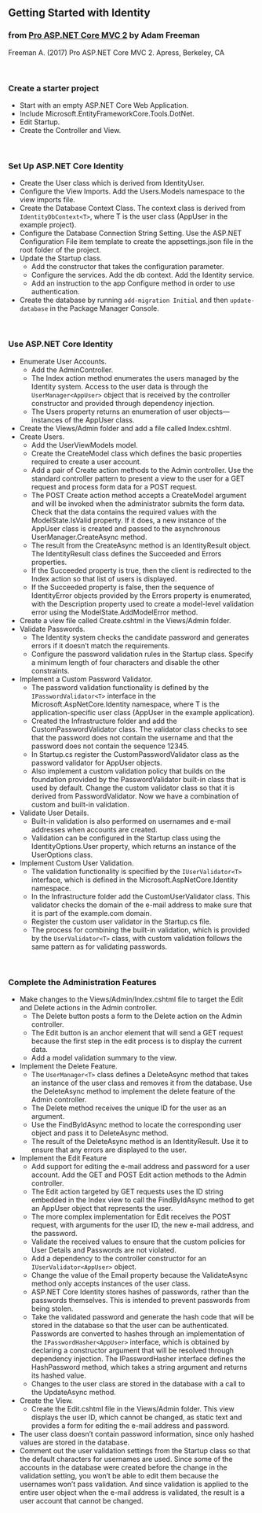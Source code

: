 ## Getting Started with Identity

### from [Pro ASP.NET Core MVC 2](https://www.apress.com/gp/book/9781484231494) by Adam Freeman

Freeman A. (2017) Pro ASP.NET Core MVC 2. Apress, Berkeley, CA



&nbsp;
### Create a starter project

* Start with an empty ASP.NET Core Web Application.
* Include Microsoft.EntityFrameworkCore.Tools.DotNet.
* Edit Startup.
* Create the Controller and View.


&nbsp;
### Set Up ASP.NET Core Identity

* Create the User class which is derived from IdentityUser.
* Configure the View Imports. Add the Users.Models namespace to the view imports file.
* Create the Database Context Class. The context class is derived from `IdentityDbContext<T>`, where T is the user class (AppUser in the example project).
* Configure the Database Connection String Setting. Use the ASP.NET Configuration File item template to create the appsettings.json file in the root folder of the project.
* Update the Startup class.
  * Add the constructor that takes the configuration parameter. 
  * Configure the services. Add the db context. Add the Identity service.
  * Add an instruction to the app Configure method in order to use authentication.
* Create the database by running `add-migration Initial` and then `update-database` in the Package Manager Console.


&nbsp;
### Use ASP.NET Core Identity

* Enumerate User Accounts.
  * Add the AdminController. 
  * The Index action method enumerates the users managed by the Identity system. Access to the user data is through the `UserManager<AppUser>` object that is received by the controller constructor and provided through dependency injection. 
  * The Users property returns an enumeration of user objects—instances of the AppUser class.
* Create the Views/Admin folder and add a file called Index.cshtml. 
* Create Users. 
  * Add the UserViewModels model.
  * Create the CreateModel class which defines the basic properties required to create a user account.
  * Add a pair of Create action methods to the Admin controller. Use the standard controller pattern to present a view to the user for a GET request and process form data for a POST request.
  * The POST Create action method accepts a CreateModel argument and will be invoked when the administrator submits the form data. Check that the data contains the required values with the ModelState.IsValid property. If it does, a new instance of the AppUser class is created and passed to the asynchronous UserManager.CreateAsync method.
  * The result from the CreateAsync method is an IdentityResult object. The IdentityResult class defines the Succeeded and Errors properties.  
  * If the Succeeded property is true, then the client is redirected to the Index action so that list of users is displayed.
  * If the Succeeded property is false, then the sequence of IdentityError objects provided by the Errors property is enumerated, with the Description property used to create a model-level validation error using the ModelState.AddModelError method.
* Create a view file called Create.cshtml in the Views/Admin folder.
* Validate Passwords.
  * The Identity system checks the candidate password and generates errors if it doesn’t match the requirements.  
  * Configure the password validation rules in the Startup class. Specify a minimum length of four characters and disable the other constraints. 
* Implement a Custom Password Validator.
  * The password validation functionality is defined by the `IPasswordValidator<T>` interface in the Microsoft.AspNetCore.Identity namespace, where T is the application-specific user class (AppUser in the example application). 
  * Created the Infrastructure folder and add the CustomPasswordValidator class. The validator class checks to see that the password does not contain the username and that the password does not contain the sequence 12345.   
  * In Startup.cs register the  CustomPasswordValidator class as the password validator for AppUser objects.
  * Also implement a custom validation policy that builds on the foundation provided by the PasswordValidator built-in class that is used by default. Change the custom validator class so that it is derived from PasswordValidator. Now we have a combination of custom and built-in validation.
* Validate User Details.
  * Built-in validation is also performed on usernames and e-mail addresses when accounts are created.
  * Validation can be configured in the Startup class using the IdentityOptions.User property, which returns an instance of the UserOptions class.
* Implement Custom User Validation.
  * The validation functionality is specified by the `IUserValidator<T>` interface, which is defined in the Microsoft.AspNetCore.Identity namespace.
  * In the Infrastructure folder add the CustomUserValidator class. This validator checks the domain of the e-mail address to make sure that it is part of the example.com domain.
  * Register the custom user validator in the Startup.cs file. 
  * The process for combining the built-in validation, which is provided by the `UserValidator<T>` class, with custom validation follows the same pattern as for validating passwords.


&nbsp;
### Complete the Administration Features

* Make changes to the Views/Admin/Index.cshtml file to target the Edit and Delete actions in the Admin controller. 
  * The Delete button posts a form to the Delete action on the Admin controller. 
  * The Edit button is an anchor element that will send a GET request because the first step in the edit process is to display the current data.
  * Add a model validation summary to the view.
* Implement the Delete Feature.
  * The `UserManager<T>` class defines a DeleteAsync method that takes an instance of the user class and removes it from the database. Use the DeleteAsync method to implement the delete feature of the Admin controller.
  * The Delete method receives the unique ID for the user as an argument.
  * Use the FindByIdAsync method to locate the corresponding user object and pass it to DeleteAsync method.
  * The result of the DeleteAsync method is an IdentityResult. Use it to ensure that any errors are displayed to the user.
* Implement the Edit Feature
  * Add support for editing the e-mail address and password for a user account. Add the GET and POST Edit action methods to the Admin controller. 
  * The Edit action targeted by GET requests uses the ID string embedded in the Index view to call the FindByIdAsync method to get an AppUser object that represents the user.
  * The more complex implementation for Edit receives the POST request, with arguments for the user ID, the new e-mail address, and the password. 
  * Validate the received values to ensure that the custom policies for User Details and Passwords are not violated.
  * Add a dependency to the controller constructor for an `IUserValidator<AppUser>` object.
  * Change the value of the Email property because the ValidateAsync method only accepts instances of the user class.
  * ASP.NET Core Identity stores hashes of passwords, rather than the passwords themselves. This is intended to prevent passwords from being stolen.
  * Take the validated password and generate the hash code that will be stored in the database so that the user can be authenticated. Passwords are converted to hashes through an implementation of the `IPasswordHasher<AppUser>` interface, which is obtained by declaring a constructor argument that will be resolved through dependency injection. The  IPasswordHasher interface defines the HashPassword method, which takes a string argument and returns its hashed value.
  * Changes to the user class are stored in the database with a call to the UpdateAsync method.
* Create the View.
  * Create the Edit.cshtml file in the Views/Admin folder. This view displays the user ID, which cannot be changed, as static text and provides a form for editing the e-mail address and password.
* The user class doesn’t contain password information, since only hashed values are stored in the database.
* Comment out the user validation settings from the Startup class so that the default characters for usernames are used. Since some of the accounts in the database were created before the change in the validation setting, you won’t be able to edit them because the usernames won’t pass validation. And since validation is applied to the entire user object when the e-mail address is validated, the result is a user account that cannot be changed.